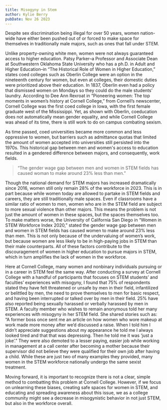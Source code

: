 ```yaml
---
title: Misogyny in Stem
author: Kylie Berry
pubDate: Nov 26 2023
---
```


Despite sex discrimination being illegal for over 50 years, women nation-wide have either been pushed out of or forced to make space for themselves in traditionally male majors, such as ones that fall under STEM.

Unlike property-owning white men, women were not always guaranteed access to higher education. Patsy Parker–a Professor and Associate Dean at Southwestern Oklahoma State University who has a ph.D. in Adult and Higher Education–in “The Historical Role of Women in Higher Education,” states coed colleges such as Oberlin College were an option in the nineteenth century for women, but even at colleges, their domestic duties were prioritized above their education. In 1837, Oberlin even had a policy that dismissed women on Mondays so they could do the male students’ laundry. According to Dee Ann Rexroat in “Pioneering women: The top moments in women’s history at Cornell College,” from Cornell’s newscenter, Cornell College was the first coed college in Iowa, with the first female graduate west of the Mississippi. Yet, as shown with Oberlin, coeducation does not automatically mean gender equality, and while Cornell College was ahead of its time, there is still work to do on campus combating sexism.

As time passed, coed universities became more common and less oppressive to women, but barriers such as admittance quotas that limited the amount of women accepted into universities still persisted into the 1970s. This historical gap between men and women's access to education resulted in a gendered difference between majors, and consequently, work fields.

> “The gender wage gap between men and women in STEM fields has caused woman to make around 23% less than men.”

Though the national demand for STEM majors has increased dramatically since 2016, women still only remain 28% of the workforce in 2023. This is in part because while women today are allowed to partake in STEM fields and careers, they are still traditionally male spaces. Even if classrooms have a similar ratio of women to men, women who are in the STEM field are subject to more sexual violence than other majors. This means the problem is not just the amount of women in these spaces, but the spaces themselves too. To make matters worse, the University of California San Diego in “Women in STEM Workforce Index 2020,” stated the gender wage gap between men and women in STEM fields has caused women to make around 23% less than men. This is not only because of the undervaluing of women’s work, but because women are less likely to be in high-paying jobs in STEM than their male counterparts. All of these factors contribute to the discouragement of women in higher education to pursue majors in STEM, which in turn amplifies the lack of women in the workforce.

Here at Cornell College, many women and nonbinary individuals pursuing or in a career in STEM feel the same way. After conducting a survey at Cornell College with a handful of participants that focuses on STEM students’ and faculties’ experiences with misogyny, I found that 75% of respondents stated they have felt threatened or unsafe by men in their field, infantilized or belittled by men, the need to prove themselves to men for basic respect, and having been interrupted or talked over by men in their field. 25% have also reported being sexually harassed or verbally harassed by men in STEM. A faculty member who wishes to remain anonymous told her many experiences with misogyny in her STEM field. She shared stories such as: “A former boss once sent me an article on how women who wore makeup at work made more money after we’d discussed a raise. When I told him I didn’t appreciate suggestions about my appearance he told me I always looked tired and that that was depressing. Then he told me it was ‘just a joke’.” They were also demoted to a lesser paying, easier job while working in management at a call center after becoming a mother because their supervisor did not believe they were qualified for their own job after having a child. While these are just two of many examples they provided, many women in the STEM workforce nationally undergo the same sexist treatment.

Moving forward, it is important to recognize there is not a clear, simple method to combatting this problem at Cornell College. However, if we focus on unlearning these biases, creating safe spaces for women in STEM, and educating and spreading awareness about this issue, we as a college community might see a decrease in misogynistic behavior in not just STEM, but also in the workforce overall.
